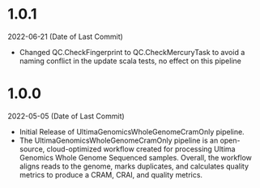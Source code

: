 # 1.0.1
2022-06-21 (Date of Last Commit)

* Changed QC.CheckFingerprint to QC.CheckMercuryTask to avoid a naming conflict in the update scala tests, no effect on this pipeline

# 1.0.0
2022-05-05 (Date of Last Commit)

* Initial Release of UltimaGenomicsWholeGenomeCramOnly pipeline.
* The UltimaGenomicsWholeGenomeCramOnly pipeline is an open-source, cloud-optimized workflow created for processing Ultima Genomics Whole Genome Sequenced samples. Overall, the workflow aligns reads to the genome, marks duplicates, and calculates quality metrics to produce a CRAM, CRAI, and quality metrics.
